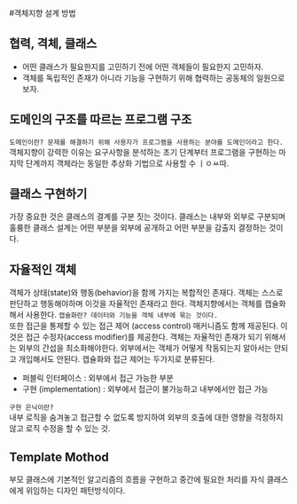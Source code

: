 #객체지향 설계 방법
## 협력, 격체, 클래스
- 어떤 클래스가 필요한지를 고민하기 전에 어떤 객체들이 필요한지 고민하자.
- 객체를 독립적인 존재가 아니라 기능을 구현하기 위해 협력하는 공동체의 일원으로 보자.

## 도메인의 구조를 따르는 프로그램 구조
`도메인이란? 문제를 해결하기 위해 사용자가 프로그램을 사용하는 분야를 도메인이라고 한다.`  
객체지향이 강력한 이유는 요구사항을 분석하는 초기 단계부터 프로그램을 구현하는 마지막 단계까지 객체라는 동일한 추상화 기법으로 사용할 수 ㅣㅇㅆ따.

## 클래스 구현하기
가장 중요한 것은 클래스의 결계를 구분 짓는 것이다. 클래스는 내부와 외부로 구분되며 훌륭한 클래스 설계는 어떤 부분을 외부에 공개하고 어떤 부분을 감출지 결정하는 것이다.

## 자율적인 객체
객체가 상태(state)와 행동(behavior)을 함께 가지는 복합적인 존재다. 객체는 스스로 판단하고 행동해야하며 이것을 자율적인 존재라고 한다.
객체지향에서는 객체를 캡슐화해서 사용한다.
`캡슐화란? 데이터와 기능을 객체 내부에 묶는 것이다.`  
또한 접근을 통제할 수 있는 접근 제어 (access control) 매커니즘도 함께 제공된다. 이것은 접근 수정자(access modifier)를 제공한다.
객체는 자율적인 존재가 되기 위해서는 외부의 간섭을 최소화해야한다. 외부에서는 객체가 어떻게 작동되는지 알아서는 안되고 개입해서도 안된다.
캡슐화와 접근 제어는 두가지로 분류된다.
- 퍼블릭 인터페이스 : 외부에서 접근 가능한 부분
- 구현 (implementation) : 외부에서 접근이 불가능하고 내부에서만 접근 가능

`구현 은닉이란?`  
내부 로직을 숨겨놓고 접근할 수 없도록 방지하여 외부의 호출에 대한 영향을 걱정하지 않고 로직 수정을 할 수 있는 것.

## Template Mothod
부모 클래스에 기본적인 알고리즘의 흐름을 구현하고 중간에 필요한 처리를 자식 클래스에게 위임하는 디자인 패턴방식이다.